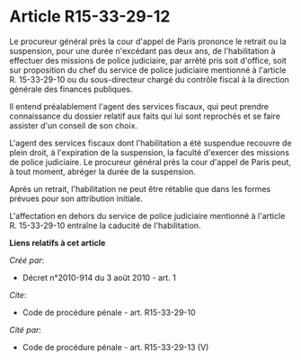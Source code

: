 # Article R15-33-29-12

Le procureur général près la cour d'appel de Paris prononce le retrait ou la suspension, pour une durée n'excédant pas deux
ans, de l'habilitation à effectuer des missions de police judiciaire, par arrêté pris soit d'office, soit sur proposition du
chef du service de police judiciaire mentionné à l'article R. 15-33-29-10 ou du sous-directeur chargé du contrôle fiscal à la
direction générale des finances publiques. 

Il entend préalablement l'agent des services fiscaux, qui peut prendre connaissance du dossier relatif aux faits qui lui sont
reprochés et se faire assister d'un conseil de son choix.

L'agent des services fiscaux dont l'habilitation a été suspendue recouvre de plein droit, à l'expiration de la suspension, la
faculté d'exercer des missions de police judiciaire. Le procureur général près la cour d'appel de Paris peut, à tout moment,
abréger la durée de la suspension. 

Après un retrait, l'habilitation ne peut être rétablie que dans les formes prévues pour son attribution initiale.

L'affectation en dehors du service de police judiciaire mentionné à l'article R. 15-33-29-10 entraîne la caducité de
l'habilitation.

**Liens relatifs à cet article**

_Créé par_:

  - Décret n°2010-914 du 3 août 2010 - art. 1

_Cite_:

  - Code de procédure pénale - art. R15-33-29-10

_Cité par_:

  - Code de procédure pénale - art. R15-33-29-13 (V)
